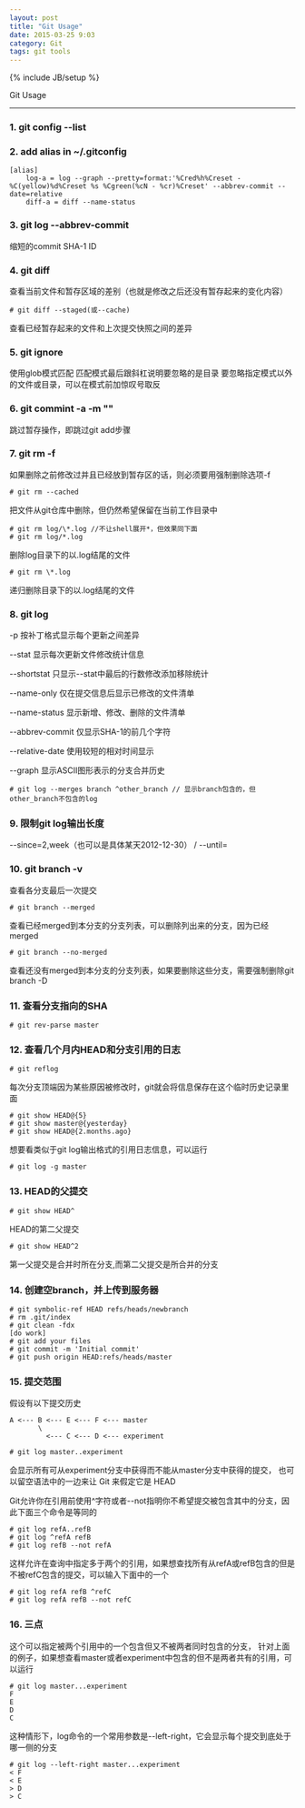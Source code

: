 ```yaml
---
layout: post
title: "Git Usage"
date: 2015-03-25 9:03
category: Git
tags: git tools
---
```

{% include JB/setup %}

Git Usage

------

### 1. git config --list

### 2. add alias in ~/.gitconfig
    [alias]
        log-a = log --graph --pretty=format:'%Cred%h%Creset -%C(yellow)%d%Creset %s %Cgreen(%cN - %cr)%Creset' --abbrev-commit --date=relative
        diff-a = diff --name-status

### 3. git log --abbrev-commit
缩短的commit SHA-1 ID

### 4. git diff
查看当前文件和暂存区域的差别（也就是修改之后还没有暂存起来的变化内容）

    # git diff --staged(或--cache)

查看已经暂存起来的文件和上次提交快照之间的差异

### 5. git ignore
使用glob模式匹配
匹配模式最后跟斜杠说明要忽略的是目录
要忽略指定模式以外的文件或目录，可以在模式前加惊叹号取反

### 6. git commint -a -m ""
跳过暂存操作，即跳过git add步骤

### 7. git rm -f
如果删除之前修改过并且已经放到暂存区的话，则必须要用强制删除选项-f

    # git rm --cached

把文件从git仓库中删除，但仍然希望保留在当前工作目录中

    # git rm log/\*.log //不让shell展开*，但效果同下面
    # git rm log/*.log

删除log目录下的以.log结尾的文件

    # git rm \*.log

递归删除目录下的以.log结尾的文件

### 8. git log
-p 按补丁格式显示每个更新之间差异

--stat 显示每次更新文件修改统计信息

--shortstat 只显示--stat中最后的行数修改添加移除统计

--name-only 仅在提交信息后显示已修改的文件清单

--name-status 显示新增、修改、删除的文件清单

--abbrev-commit 仅显示SHA-1的前几个字符

--relative-date 使用较短的相对时间显示

--graph 显示ASCII图形表示的分支合并历史

    # git log --merges branch ^other_branch // 显示branch包含的，但other_branch不包含的log

### 9. 限制git log输出长度
--since=2,week（也可以是具体某天2012-12-30） / --until=

### 10. git branch -v
查看各分支最后一次提交

    # git branch --merged

查看已经merged到本分支的分支列表，可以删除列出来的分支，因为已经merged

    # git branch --no-merged

查看还没有merged到本分支的分支列表，如果要删除这些分支，需要强制删除git branch -D

### 11. 查看分支指向的SHA
    # git rev-parse master

### 12. 查看几个月内HEAD和分支引用的日志
    # git reflog

每次分支顶端因为某些原因被修改时，git就会将信息保存在这个临时历史记录里面

    # git show HEAD@{5}
    # git show master@{yesterday}
    # git show HEAD@{2.months.ago}

想要看类似于git log输出格式的引用日志信息，可以运行

    # git log -g master

### 13. HEAD的父提交
    # git show HEAD^

HEAD的第二父提交

    # git show HEAD^2

第一父提交是合并时所在分支,而第二父提交是所合并的分支

### 14. 创建空branch，并上传到服务器
    # git symbolic-ref HEAD refs/heads/newbranch
    # rm .git/index
    # git clean -fdx
    [do work]
    # git add your files
    # git commit -m 'Initial commit'
    # git push origin HEAD:refs/heads/master

### 15. 提交范围
假设有以下提交历史

    A <--- B <--- E <--- F <--- master
           \
             <--- C <--- D <--- experiment

    # git log master..experiment

会显示所有可从experiment分支中获得而不能从master分支中获得的提交，
也可以留空语法中的一边来让 Git 来假定它是 HEAD

Git允许你在引用前使用^字符或者--not指明你不希望提交被包含其中的分支，因此下面三个命令是等同的

    # git log refA..refB
    # git log ^refA refB
    # git log refB --not refA

这样允许在查询中指定多于两个的引用，如果想查找所有从refA或refB包含的但是不被refC包含的提交，可以输入下面中的一个

    # git log refA refB ^refC
    # git log refA refB --not refC

### 16. 三点
这个可以指定被两个引用中的一个包含但又不被两者同时包含的分支，
针对上面的例子，如果想查看master或者experiment中包含的但不是两者共有的引用，可以运行

    # git log master...experiment
    F
    E
    D
    C

这种情形下，log命令的一个常用参数是--left-right，它会显示每个提交到底处于哪一侧的分支

    # git log --left-right master...experiment
    < F
    < E
    > D
    > C
